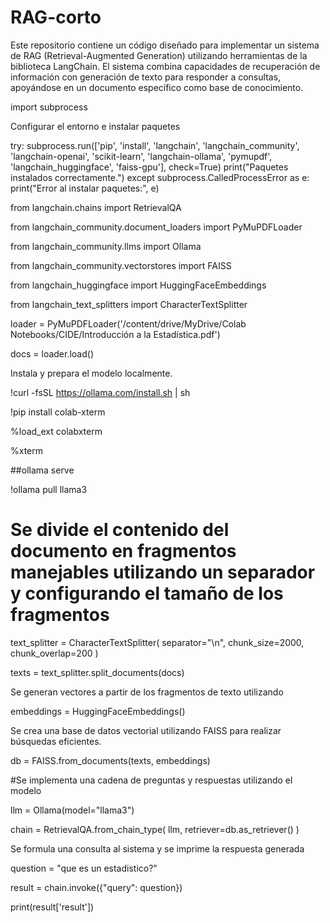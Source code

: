 # RAG-corto
Este repositorio contiene un código diseñado para implementar un sistema de RAG (Retrieval-Augmented Generation) utilizando herramientas de la biblioteca LangChain.  El sistema combina capacidades de recuperación de información con generación de texto para responder a consultas, apoyándose en un documento específico como base de conocimiento.

import subprocess

Configurar el entorno e instalar paquetes

try:
    subprocess.run(['pip', 'install', 'langchain', 'langchain_community', 'langchain-openai',
                    'scikit-learn', 'langchain-ollama', 'pymupdf', 'langchain_huggingface',
                    'faiss-gpu'], check=True)
    print("Paquetes instalados correctamente.")
except subprocess.CalledProcessError as e:
    print("Error al instalar paquetes:", e)

from langchain.chains import RetrievalQA

from langchain_community.document_loaders import  PyMuPDFLoader

from langchain_community.llms import Ollama

from langchain_community.vectorstores import FAISS

from langchain_huggingface import HuggingFaceEmbeddings

from langchain_text_splitters import CharacterTextSplitter

loader =  PyMuPDFLoader('/content/drive/MyDrive/Colab Notebooks/CIDE/Introducción a la Estadística.pdf')

docs = loader.load()

Instala y prepara el modelo localmente.

!curl -fsSL https://ollama.com/install.sh | sh

!pip install colab-xterm

%load_ext colabxterm

%xterm

##ollama serve

!ollama pull llama3 

# Se divide el contenido del documento en fragmentos manejables utilizando un separador y configurando el tamaño de los fragmentos

text_splitter = CharacterTextSplitter(
    separator="\n",
    chunk_size=2000,
    chunk_overlap=200
)

texts = text_splitter.split_documents(docs)

Se generan vectores a partir de los fragmentos de texto utilizando

embeddings = HuggingFaceEmbeddings()

Se crea una base de datos vectorial utilizando FAISS para realizar búsquedas eficientes.

db = FAISS.from_documents(texts, embeddings)

#Se implementa una cadena de preguntas y respuestas utilizando el modelo

llm = Ollama(model="llama3")

chain = RetrievalQA.from_chain_type(
    llm,
    retriever=db.as_retriever()
)

Se formula una consulta al sistema y se imprime la respuesta generada

question = "que es un estadistico?"

result = chain.invoke({"query": question})

print(result['result'])
